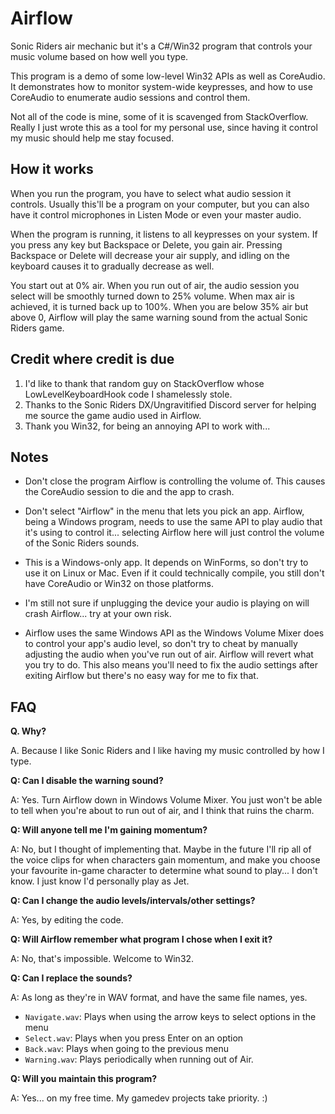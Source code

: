# Airflow

Sonic Riders air mechanic but it's a C#/Win32 program that controls your music volume based on how well you type.

This program is a demo of some low-level Win32 APIs as well as CoreAudio. It demonstrates how to monitor system-wide keypresses, and how to use CoreAudio to enumerate audio sessions and control them.

Not all of the code is mine, some of it is scavenged from StackOverflow. Really I just wrote this as a tool for my personal use, since having it control my music should help me stay focused.

## How it works

When you run the program, you have to select what audio session it controls. Usually this'll be a program on your computer, but you can also have it control microphones in Listen Mode or even your master audio.

When the program is running, it listens to all keypresses on your system. If you press any key but Backspace or Delete, you gain air. Pressing Backspace or Delete will decrease your air supply, and idling on the keyboard causes it to gradually decrease as well.

You start out at 0% air. When you run out of air, the audio session you select will be smoothly turned down to 25% volume. When max air is achieved, it is turned back up to 100%. When you are below 35% air but above 0, Airflow will play the same warning sound from the actual Sonic Riders game.

## Credit where credit is due

1. I'd like to thank that random guy on StackOverflow whose LowLevelKeyboardHook code I shamelessly stole.
2. Thanks to the Sonic Riders DX/Ungravitified Discord server for helping me source the game audio used in Airflow.
3. Thank you Win32, for being an annoying API to work with...

## Notes

 - Don't close the program Airflow is controlling the volume of. This causes the CoreAudio session to die and the app to crash.

 - Don't select "Airflow" in the menu that lets you pick an app. Airflow, being a Windows program, needs to use the same API to play audio that it's using to control it... selecting Airflow here will just control the volume of the Sonic Riders sounds.

 - This is a Windows-only app. It depends on WinForms, so don't try to use it on Linux or Mac. Even if it could technically compile, you still don't have CoreAudio or Win32 on those platforms.

 - I'm still not sure if unplugging the device your audio is playing on will crash Airflow... try at your own risk.

 - Airflow uses the same Windows API as the Windows Volume Mixer does to control your app's audio level, so don't try to cheat by manually adjusting the audio when you've run out of air. Airflow will revert what you try to do. This also means you'll need to fix the audio settings after exiting Airflow but there's no easy way for me to fix that.

## FAQ

**Q. Why?**

A. Because I like Sonic Riders and I like having my music controlled by how I type.

**Q: Can I disable the warning sound?**

A: Yes. Turn Airflow down in Windows Volume Mixer. You just won't be able to tell when you're about to run out of air, and I think that ruins the charm.

**Q: Will anyone tell me I'm gaining momentum?**

A: No, but I thought of implementing that. Maybe in the future I'll rip all of the voice clips for when characters gain momentum, and make you choose your favourite in-game character to determine what sound to play... I don't know. I just know I'd personally play as Jet.

**Q: Can I change the audio levels/intervals/other settings?**

A: Yes, by editing the code.

**Q: Will Airflow remember what program I chose when I exit it?**

A: No, that's impossible. Welcome to Win32.

**Q: Can I replace the sounds?**

A: As long as they're in WAV format, and have the same file names, yes.

 - `Navigate.wav`: Plays when using the arrow keys to select options in the menu
 - `Select.wav`: Plays when you press Enter on an option
 - `Back.wav`: Plays when going to the previous menu
 - `Warning.wav`: Plays periodically when running out of Air.

**Q: Will you maintain this program?**

A: Yes... on my free time. My gamedev projects take priority. :)